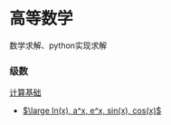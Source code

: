 # 高等数学
数学求解、python实现求解

### 级数
[计算基础](https://zhuanlan.zhihu.com/p/691778919)
- [$\large ln(x), a^x, e^x, sin(x), cos(x)$](https://zhuanlan.zhihu.com/p/691780561)
